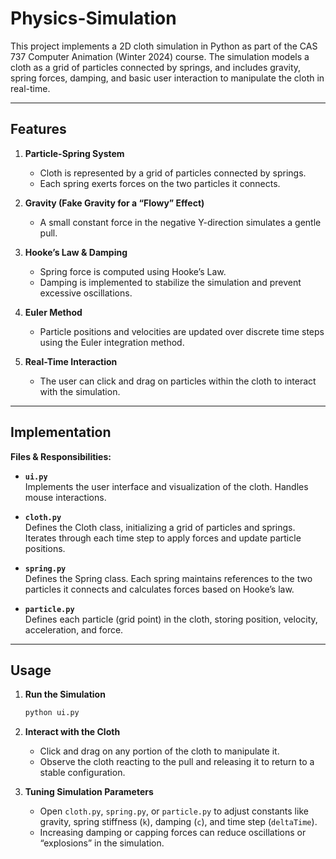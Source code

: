 # Physics-Simulation

This project implements a 2D cloth simulation in Python as part of the CAS 737 Computer Animation (Winter 2024) course. The simulation models a cloth as a grid of particles connected by springs, and includes gravity, spring forces, damping, and basic user interaction to manipulate the cloth in real-time.

---

## Features

1. **Particle-Spring System**  
   - Cloth is represented by a grid of particles connected by springs.  
   - Each spring exerts forces on the two particles it connects.

2. **Gravity (Fake Gravity for a “Flowy” Effect)**  
   - A small constant force in the negative Y-direction simulates a gentle pull.

3. **Hooke’s Law & Damping**  
   - Spring force is computed using Hooke’s Law.  
   - Damping is implemented to stabilize the simulation and prevent excessive oscillations.

4. **Euler Method**  
   - Particle positions and velocities are updated over discrete time steps using the Euler integration method.

5. **Real-Time Interaction**  
   - The user can click and drag on particles within the cloth to interact with the simulation.

---

## Implementation

**Files & Responsibilities:**
- **`ui.py`**  
  Implements the user interface and visualization of the cloth. Handles mouse interactions.
  
- **`cloth.py`**  
  Defines the Cloth class, initializing a grid of particles and springs. Iterates through each time step to apply forces and update particle positions.

- **`spring.py`**  
  Defines the Spring class. Each spring maintains references to the two particles it connects and calculates forces based on Hooke’s law.

- **`particle.py`**  
  Defines each particle (grid point) in the cloth, storing position, velocity, acceleration, and force.

---

## Usage

1. **Run the Simulation**  
   ```bash
   python ui.py
   ```
2. **Interact with the Cloth**  
   - Click and drag on any portion of the cloth to manipulate it.  
   - Observe the cloth reacting to the pull and releasing it to return to a stable configuration.

3. **Tuning Simulation Parameters**  
   - Open `cloth.py`, `spring.py`, or `particle.py` to adjust constants like gravity, spring stiffness (`k`), damping (`c`), and time step (`deltaTime`).  
   - Increasing damping or capping forces can reduce oscillations or “explosions” in the simulation.


 

